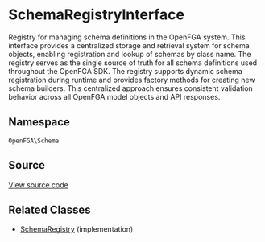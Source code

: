 # SchemaRegistryInterface

Registry for managing schema definitions in the OpenFGA system. This interface provides a centralized storage and retrieval system for schema objects, enabling registration and lookup of schemas by class name. The registry serves as the single source of truth for all schema definitions used throughout the OpenFGA SDK. The registry supports dynamic schema registration during runtime and provides factory methods for creating new schema builders. This centralized approach ensures consistent validation behavior across all OpenFGA model objects and API responses.

## Namespace

`OpenFGA\Schema`

## Source

[View source code](https://github.com/evansims/openfga-php/blob/main/src/Schema/SchemaRegistryInterface.php)

## Related Classes

* [SchemaRegistry](Schema/SchemaRegistry.md) (implementation)
